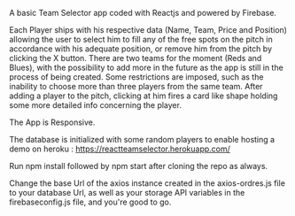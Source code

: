 
A basic Team Selector app coded with Reactjs and powered by Firebase. 

Each Player ships with his respective data (Name, Team, Price and Position) allowing the user to select him to fill any of the free spots on the pitch in accordance with his adequate position, or remove him from the pitch by clicking the X button.
There are two teams for the moment (Reds and Blues), with the possibility to add more in the future as the app is still in the process of being created.
Some restrictions are imposed, such as the inability to choose more than three players from the same team.
After adding a player to the pitch, clicking at him fires a card like shape holding some more detailed info concerning the player.

The App is Responsive.

The database is initialized with some random players to enable hosting a demo on heroku : https://reactteamselector.herokuapp.com/

Run npm install followed by npm start after cloning the repo as always.

Change the base Url of the axios instance created in the axios-ordres.js file to your database Url, as well as your storage API variables in the firebaseconfig.js file, and you're good to go.

